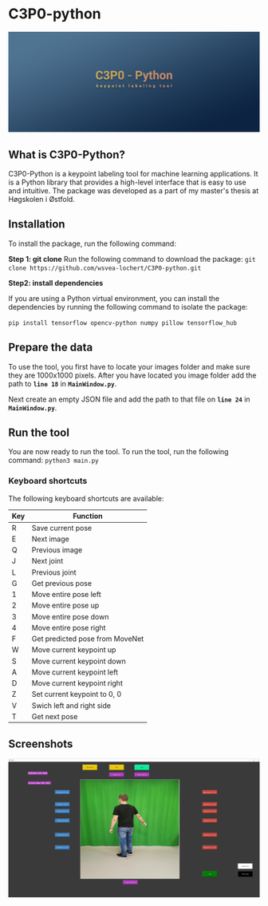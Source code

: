# C3P0-python
![](/c3p0pythonbanner.png)

## What is C3P0-Python?
C3P0-Python is a keypoint labeling tool for machine learning applications. It is a Python library that provides a high-level interface that is easy to use and intuitive. The package was developed as a part of my master's thesis at Høgskolen i Østfold.

## Installation
To install the package, run the following command:

**Step 1: git clone** 
Run the following command to download the package:
`
git clone https://github.com/wsvea-lochert/C3P0-python.git
`

**Step2: install dependencies**

If you are using a Python virtual environment, you can install the dependencies by running the following command to isolate the package:

`pip install tensorflow opencv-python numpy pillow tensorflow_hub`

## Prepare the data
To use the tool, you first have to locate your images folder and make sure they are 1000x1000 pixels. After you have located you image folder add the path to **`line 18`** in **`MainWindow.py`**.

Next create an empty JSON file and add the path to that file on **`line 24`** in **`MainWindow.py`**.

## Run the tool
You are now ready to run the tool. To run the tool, run the following command:
`python3 main.py`

### Keyboard shortcuts
The following keyboard shortcuts are available:

| Key | Function                        |
|-----|---------------------------------|
| R   | Save current pose               |
| E   | Next image                      |
| Q   | Previous image                  |
| J   | Next joint                      |
| L   | Previous joint                  |
| G   | Get previous pose               |
| 1   | Move entire pose left           |
| 2   | Move entire pose up             |
| 3   | Move entire pose down           |
| 4   | Move entire pose right          |
| F   | Get predicted pose from MoveNet |
| W   | Move current keypoint up        |
| S   | Move current keypoint down      |
| A   | Move current keypoint left      |
| D   | Move current keypoint right     |
| Z   | Set current keypoint to 0, 0    |
| V   | Swich left and right side       |
| T   | Get next pose                   |

## Screenshots

![](c3p0_python.png)



